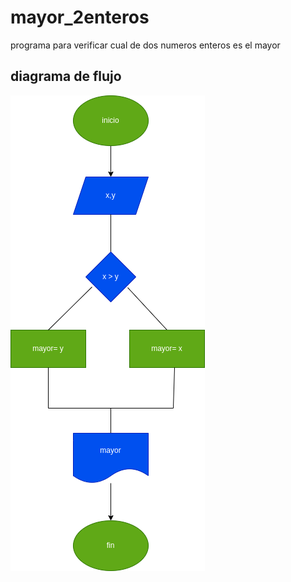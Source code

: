 # mayor_2enteros
programa para verificar cual de dos numeros enteros es el mayor
## diagrama de flujo
![diagrama de flujo](diagrama.png "diagrama de flujo")
